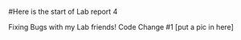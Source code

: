 #Here is the start of Lab report 4

Fixing Bugs with my Lab friends!
Code Change #1
[put a pic in here]


